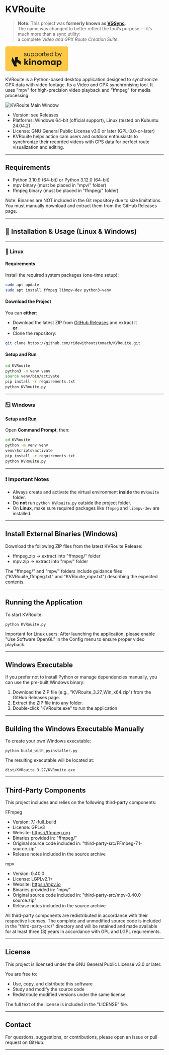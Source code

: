 KVRouite
======

> **Note:** This project was **formerly known as [VGSync](https://github.com/ridewithoutstomach/VGSync)**.  
> The name was changed to better reflect the tool’s purpose — it’s much more than a sync utility:  
> a complete *Video and GPX Route Creation Suite*.

![Kinomap Logo](./doc/Kinomap_Logo.png)

KVRouite is a Python-based desktop application designed to synchronize GPX data with video footage. Its a Video and GPX synchronising tool. It uses "mpv" for high-precision video playback and "ffmpeg" for media processing.

![KVRouite Main Window](./screenshots/mainwindow.png)

- Version: see Releases
- Platforms: Windows 64-bit (official support), Linux (tested on Kubuntu 24.04.2)
- License: GNU General Public License v3.0 or later (GPL-3.0-or-later)
- KVRouite helps action cam users and outdoor enthusiasts to synchronize their recorded videos with GPS data for perfect route visualization and editing.
-------------------------------------------------------------------------------

Requirements
------------

- Python 3.10.9 (64-bit) or Python 3.12.0 (64-bit)
- mpv binary (must be placed in "mpv/" folder)
- ffmpeg binary (must be placed in "ffmpeg/" folder)

Note:
Binaries are NOT included in the Git repository due to size limitations.
You must manually download and extract them from the GitHub Releases page.

-------------------------------------------------------------------------------
## 🔧 Installation & Usage (Linux & Windows)

---

### 🐧 Linux

#### Requirements

Install the required system packages (one-time setup):

```bash
sudo apt update
sudo apt install ffmpeg libmpv-dev python3-venv
```

#### Download the Project

You can **either**:

- Download the latest ZIP from [GitHub Releases](https://github.com/ridewithoutstomach/KVRouite/releases) and extract it  
**or**
- Clone the repository:

```bash
git clone https://github.com/ridewithoutstomach/KVRouite.git
```

#### Setup and Run

```bash
cd KVRouite
python3 -m venv venv
source venv/bin/activate
pip install -r requirements.txt
python KVRouite.py
```

---

### 🪟 Windows


#### Setup and Run

Open **Command Prompt**, then:

```cmd
cd KVRouite
python -m venv venv
venv\Scripts\activate
pip install -r requirements.txt
python KVRouite.py
```

---

### ❗ Important Notes

- Always create and activate the virtual environment **inside** the `KVRouite` folder.
- Do **not** run `python KVRouite.py` outside the project folder.
- On **Linux**, make sure required packages like `ffmpeg` and `libmpv-dev` are installed.



-------------------------------------------------------------------------------

Install External Binaries (Windows)
--------------------------

Download the following ZIP files from the latest KVRouite Release:

- ffmpeg.zip → extract into "ffmpeg/" folder
- mpv.zip → extract into "mpv/" folder

The "ffmpeg/" and "mpv/" folders include guidance files ("KVRouite_ffmpeg.txt" and "KVRouite_mpv.txt") describing the expected contents.

-------------------------------------------------------------------------------

Running the Application
------------------------

To start KVRouite:

    python KVRouite.py

Important for Linux users:
After launching the application, please enable "Use Software OpenGL" 
in the Config menu to ensure proper video playback.

-------------------------------------------------------------------------------

Windows Executable
------------------

If you prefer not to install Python or manage dependencies manually,
you can use the pre-built Windows binary:

1. Download the ZIP file (e.g., "KVRouite_3.27_Win_x64.zip") from the GitHub Releases page.
2. Extract the ZIP file into any folder.
3. Double-click "KVRouite.exe" to run the application.

-------------------------------------------------------------------------------

Building the Windows Executable Manually
----------------------------------------

To create your own Windows executable:

    python build_with_pyinstaller.py

The resulting executable will be located at:

    dist/KVRouite_3.27/KVRouite.exe

-------------------------------------------------------------------------------

Third-Party Components
-----------------------

This project includes and relies on the following third-party components:

FFmpeg
- Version: 7.1-full_build
- License: GPLv3
- Website: https://ffmpeg.org
- Binaries provided in: "ffmpeg/"
- Original source code included in: "third-party-src/FFmpeg-7.1-source.zip"
- Release notes included in the source archive

mpv
- Version: 0.40.0
- License: LGPLv2.1+
- Website: https://mpv.io
- Binaries provided in: "mpv/"
- Original source code included in: "third-party-src/mpv-0.40.0-source.zip"
- Release notes included in the source archive

All third-party components are redistributed in accordance with their respective licenses.
The complete and unmodified source code is included in the "third-party-src/" directory 
and will be retained and made available for at least three (3) years in accordance with GPL and LGPL requirements.

-------------------------------------------------------------------------------

License
-------

This project is licensed under the GNU General Public License v3.0 or later.

You are free to:
- Use, copy, and distribute this software
- Study and modify the source code
- Redistribute modified versions under the same license

The full text of the license is included in the "LICENSE" file.

-------------------------------------------------------------------------------

Contact
-------

For questions, suggestions, or contributions, please open an issue or pull request on GitHub.

-------------------------------------------------------------------------------
